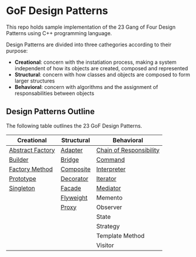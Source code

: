 # GoF Design Patterns

This repo holds sample implementation of the 23 Gang of Four Design Patterns using C++ programming language.

Design Patterns are divided into three cathegories according to their purpose:

* __Creational__: concern with the instatiation process, making a system independent of how its objects are created, composed and represented
* __Structural__: concern with how classes and objects are composed to form larger structures
* __Behavioral__: concern with algorithms and the assignment of responsabilities between objects

## Design Patterns Outline

The following table outlines the 23 GoF Design Patterns.

| Creational                                                                                                | Structural                                                                                  | Behavioral                                                                                                              |
| --------------------------------------------------------------------------------------------------------- | ------------------------------------------------------------------------------------------- | ----------------------------------------------------------------------------------------------------------------------- |
| [Abstract Factory](https://github.com/DocBrown85/design_patterns/tree/master/creational/abstract_factory) | [Adapter](https://github.com/DocBrown85/design_patterns/tree/master/structural/adapter)     | [Chain of Responsibility](https://github.com/DocBrown85/design_patterns/tree/master/behavioral/chain_of_responsibility) |
| [Builder](https://github.com/DocBrown85/design_patterns/tree/master/creational/builder)                   | [Bridge](https://github.com/DocBrown85/design_patterns/tree/master/structural/bridge)       | [Command](https://github.com/DocBrown85/design_patterns/tree/master/behavioral/command)                                 |
| [Factory Method](https://github.com/DocBrown85/design_patterns/tree/master/creational/factory_method)     | [Composite](https://github.com/DocBrown85/design_patterns/tree/master/structural/composite) | [Interpreter](https://github.com/DocBrown85/design_patterns/tree/master/behavioral/interpreter)                         |
| [Prototype](https://github.com/DocBrown85/design_patterns/tree/master/creational/prototype)               | [Decorator](https://github.com/DocBrown85/design_patterns/tree/master/structural/decorator) | [Iterator](https://github.com/DocBrown85/design_patterns/tree/master/behavioral/iterator)                               |
| [Singleton](https://github.com/DocBrown85/design_patterns/tree/master/creational/singleton)               | [Facade](https://github.com/DocBrown85/design_patterns/tree/master/structural/facade)       | [Mediator](https://github.com/DocBrown85/design_patterns/tree/master/behavioral/mediator)                               |
|                                                                                                           | [Flyweight](https://github.com/DocBrown85/design_patterns/tree/master/structural/flyweight) | Memento                                                                                                                 |
|                                                                                                           | [Proxy](https://github.com/DocBrown85/design_patterns/tree/master/structural/proxy)         | Observer                                                                                                                |
|                                                                                                           |                                                                                             | State                                                                                                                   |
|                                                                                                           |                                                                                             | Strategy                                                                                                                |
|                                                                                                           |                                                                                             | Template Method                                                                                                         |
|                                                                                                           |                                                                                             | Visitor                                                                                                                 |

